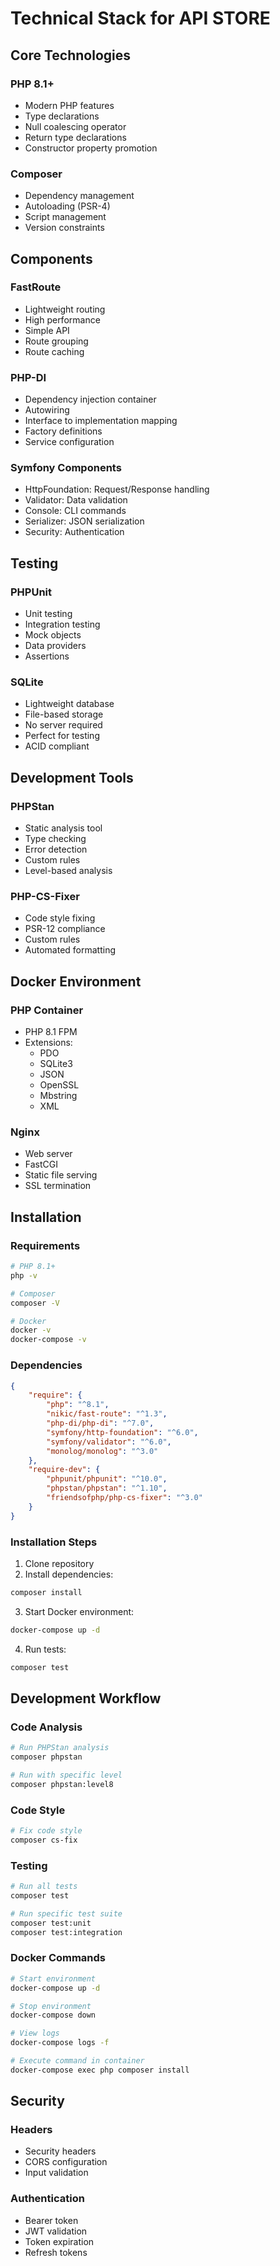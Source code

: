 # Technical Stack for API STORE

## Core Technologies

### PHP 8.1+
- Modern PHP features
- Type declarations
- Null coalescing operator
- Return type declarations
- Constructor property promotion

### Composer
- Dependency management
- Autoloading (PSR-4)
- Script management
- Version constraints

## Components

### FastRoute
- Lightweight routing
- High performance
- Simple API
- Route grouping
- Route caching

### PHP-DI
- Dependency injection container
- Autowiring
- Interface to implementation mapping
- Factory definitions
- Service configuration

### Symfony Components
- HttpFoundation: Request/Response handling
- Validator: Data validation
- Console: CLI commands
- Serializer: JSON serialization
- Security: Authentication



## Testing

### PHPUnit
- Unit testing
- Integration testing
- Mock objects
- Data providers
- Assertions

### SQLite
- Lightweight database
- File-based storage
- No server required
- Perfect for testing
- ACID compliant

## Development Tools

### PHPStan
- Static analysis tool
- Type checking
- Error detection
- Custom rules
- Level-based analysis

### PHP-CS-Fixer
- Code style fixing
- PSR-12 compliance
- Custom rules
- Automated formatting

## Docker Environment

### PHP Container
- PHP 8.1 FPM
- Extensions:
  - PDO
  - SQLite3
  - JSON
  - OpenSSL
  - Mbstring
  - XML

### Nginx
- Web server
- FastCGI
- Static file serving
- SSL termination

## Installation

### Requirements
```bash
# PHP 8.1+
php -v

# Composer
composer -V

# Docker
docker -v
docker-compose -v
```

### Dependencies
```json
{
    "require": {
        "php": "^8.1",
        "nikic/fast-route": "^1.3",
        "php-di/php-di": "^7.0",
        "symfony/http-foundation": "^6.0",
        "symfony/validator": "^6.0",
        "monolog/monolog": "^3.0"
    },
    "require-dev": {
        "phpunit/phpunit": "^10.0",
        "phpstan/phpstan": "^1.10",
        "friendsofphp/php-cs-fixer": "^3.0"
    }
}
```

### Installation Steps
1. Clone repository
2. Install dependencies:
```bash
composer install
```

3. Start Docker environment:
```bash
docker-compose up -d
```

4. Run tests:
```bash
composer test
```

## Development Workflow

### Code Analysis
```bash
# Run PHPStan analysis
composer phpstan

# Run with specific level
composer phpstan:level8
```

### Code Style
```bash
# Fix code style
composer cs-fix
```

### Testing
```bash
# Run all tests
composer test

# Run specific test suite
composer test:unit
composer test:integration
```

### Docker Commands
```bash
# Start environment
docker-compose up -d

# Stop environment
docker-compose down

# View logs
docker-compose logs -f

# Execute command in container
docker-compose exec php composer install
```

## Security

### Headers
- Security headers
- CORS configuration
- Input validation

### Authentication
- Bearer token
- JWT validation
- Token expiration
- Refresh tokens

